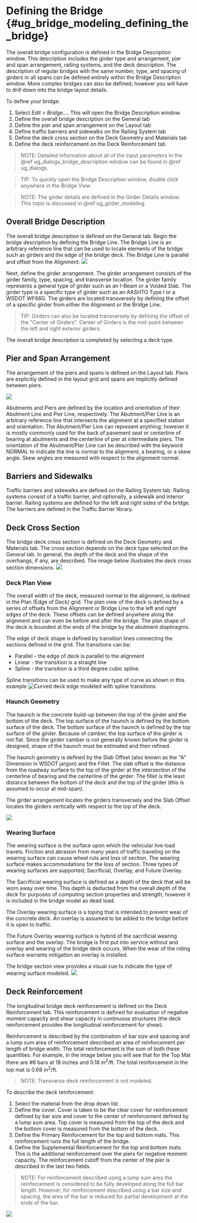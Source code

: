 Defining the Bridge {#ug_bridge_modeling_defining_the_bridge}
==============================================
The overall bridge configuration is defined in the Bridge Description window. This description includes the girder type and arrangement, pier and span arrangement, railing systems, and the deck description. The description of regular bridges with the same number, type, and spacing of girders in all spans can be defined entirely within the Bridge Description window. More complex bridges can also be defined; however you will have to drill down into the bridge layout details.

To define your bridge:
1. Select *Edit > Bridge...*. This will open the Bridge Description window.
2. Define the overall bridge description on the General tab
3. Define the pier and span arrangement on the Layout tab
4. Define traffic barriers and sidewalks on the Railing System tab
5. Define the deck cross section on the Deck Geometry and Materials tab
6. Define the deck reinforcement on the Deck Reinforcement tab


> NOTE: Detailed information about all of the input parameters in the @ref ug_dialogs_bridge_description window can be found in @ref ug_dialogs.


> TIP: To quickly open the Bridge Description window, double click anywhere in the Bridge View.

> NOTE: The girder details are defined in the Girder Details window. This topic is discussed in @ref ug_girder_modeling.

Overall Bridge Description
-----------------------------
The overall bridge description is defined on the General tab. Begin the bridge description by defining the Bridge Line. The Bridge Line is an arbitrary reference line that can be used to locate elements of the bridge such as girders and the edge of the bridge deck. The Bridge Line is parallel and offset from the Alignment.
![](BridgeLineOffset.png)

Next, define the girder arrangement. The girder arrangement consists of the girder family, type, spacing, and transverse location. The girder family represents a general type of girder such as an I-Beam or a Voided Slab. The girder type is a specific type of girder such as an AASHTO Type I or a WSDOT WF66G. The girders are located transversely by defining the offset of a specific girder from either the Alignment or the Bridge Line.

> TIP: Girders can also be located transversely by defining the offset of the "Center of Girders". Center of Girders is the mid-point between the left and right exterior girders.

The overall bridge description is completed by selecting a deck type.

Pier and Span Arrangement
------------------------
The arrangement of the piers and spans is defined on the Layout tab. Piers are explicitly defined in the layout grid and spans are implicitly defined between piers.

![](LayoutGrid.png)

Abutments and Piers are defined by the location and orientation of their Abutment Line and Pier Line, respectively. The Abutment/Pier Line is an arbitrary reference line that intersects the alignment at a specified station and orientation. The Abutment/Pier Line can represent anything; however it is mostly commonly used for the back of pavement seat or centerline of bearing at abutments and the centerline of pier at intermediate piers. The orientation of the Abutment/Pier Line can be described with the keyword NORMAL to indicate the line is normal to the alignment, a bearing, or a skew angle. Skew angles are measured with respect to the alignment normal.

Barriers and Sidewalks
---------------------
Traffic barriers and sidewalks are defined on the Railing System tab. Railing systems consist of a traffic barrier, and optionally, a sidewalk and interior barrier. Railing systems are defined for the left and right sides of the bridge. The barriers are defined in the Traffic Barrier library.

Deck Cross Section
-------------------
The bridge deck cross section is defined on the Deck Geometry and Materials tab. The cross section depends on the deck type selected on the General tab. In general, the depth of the deck and the shape of the overhangs, if any, are described. The image below illustrates the deck cross section dimensions.
![](DeckSection.png)

### Deck Plan View ###
The overall width of the deck, measured normal to the alignment, is defined in the Plan (Edge of Deck) grid. The plan view of the deck is defined by a series of offsets from the Alignment or Bridge Line to the left and right edges of the deck. These offsets can be defined anywhere along the alignment and can even be before and after the bridge. The plan shape of the deck is bounded at the ends of the bridge by the abutment diaphragms.

The edge of deck shape is defined by transition lines connecting the sections defined in the grid. The transitions can be:
* Parallel - the edge of deck is parallel to the alignment
* Linear - the transition is a straight line
* Spline - the transition is a third degree cubic spline.

Spline transitions can be used to make any type of curve as shown in this example
![Curved deck edge modeled with spline transitions](SplineEdge.png)

### Haunch Geometry ###
The haunch is the concrete build-up between the top of the girder and the bottom of the deck. The top surface of the haunch is defined by the bottom surface of the deck. The bottom surface of the haunch is defined by the top surface of the girder. Because of camber, the top surface of the girder is not flat. Since the girder camber is not generally known before the girder is designed, shape of the haunch must be estimated and then refined.

The haunch geometry is defined by the Slab Offset (also known as the "A" Dimension in WSDOT jargon) and the Fillet. The slab offset is the distance from the roadway surface to the top of the girder at the intersection of the centerline of bearing and the centerline of the girder. The fillet is the least distance between the bottom of the deck and the top of the girder (this is assumed to occur at mid-span).

The girder arrangement locates the girders transversely and the Slab Offset locates the girders vertically with respect to the top of the deck.

![](Haunch.png)

### Wearing Surface ###
The wearing surface is the surface upon which the vehicular live load travels. Friction and abrasion from many years of traffic traveling on the wearing surface can cause wheel ruts and loss of section. The wearing surface makes accommodations for the loss of section. Three types of wearing surfaces are supported; Sacrificial, Overlay, and Future Overlay.

The Sacrificial wearing surface is defined as a depth of the deck that will be worn away over time. This depth is deducted from the overall depth of the deck for purposes of computing section properties and strength; however it is included in the bridge model as dead load.

The Overlay wearing surface is a toping that is intended to prevent wear of the concrete deck. An overlay is assumed to be added to the bridge before it is open to traffic.

The Future Overlay wearing surface is hybrid of the sacrificial wearing surface and the overlay. The bridge is first put into service without and overlay and wearing of the bridge deck occurs. When the wear of the riding surface warrants mitigation an overlay is installed.

The bridge section view provides a visual cue to indicate the type of wearing surface modeled.
![](WearingSurfaces.png)

Deck Reinforcement
------------------
The longitudinal bridge deck reinforcement is defined on the Deck Reinforcement tab. This reinforcement is defined for evaluation of negative moment capacity and shear capacity in continuous structures (the deck reinforcement provides the longitudinal reinforcement for shear).

Reinforcement is described by the combination of bar size and spacing and a lump sum area of reinforcement described an area of reinforcement per length of bridge width. The total reinforcement is the sum of both these quantities. For example, in the image below you will see that for the Top Mat there are #6 bars at 18 inches and 0.18 in<sup>2</sup>/ft. The total reinforcement in the top mat is 0.68 in<sup>2</sup>/ft.

> NOTE: Transverse deck reinforcement is not modeled.

To describe the deck reinforcement:
1. Select the material from the drop down list
2. Define the cover. Cover is taken to be the clear cover for reinforcement defined by bar size and cover to the center of reinforcement defined by a lump sum area. Top cover is measured from the top of the deck and the bottom cover is measured from the bottom of the deck.
3. Define the Primary Reinforcement for the top and bottom mats. This reinforcement runs the full length of the bridge.
4. Define the Supplemental Reinforcement for the top and bottom mats. This is the additional reinforcement over the piers for negative moment capacity. The reinforcement cutoff from the center of the pier is described in the last two fields.

> NOTE: For reinforcement described using a lump sum area the reinforcement is considered to be fully developed along the full bar length. However, for reinforcement described using a bar size and spacing, the area of the bar is reduced for partial development at the ends of the bar.

![](DeckReinforcement.png)
